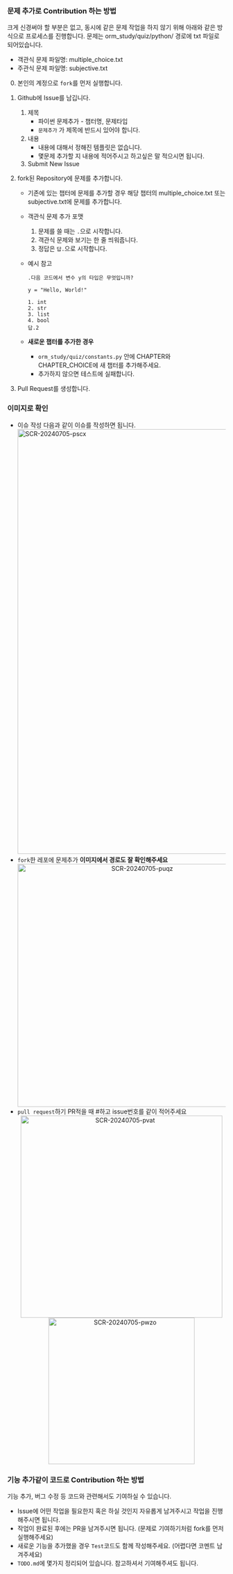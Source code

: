 ### 문제 추가로 Contribution 하는 방법

크게 신경써야 할 부분은 없고, 동시에 같은 문제 작업을 하지 않기 위해 아래와 같은 방식으로 프로세스를 진행합니다.
문제는 orm_study/quiz/python/ 경로에 txt 파일로 되어있습니다.

- 객관식 문제 파일명: multiple_choice.txt
- 주관식 문제 파일명: subjective.txt

0. 본인의 계정으로 `fork`를 먼저 실행합니다.
1. Github에 Issue를 남깁니다.
   1. 제목
      - 파이썬 문제추가 - 챕터명, 문제타입
      - `문제추가` 가 제목에 반드시 있어야 합니다.
   2. 내용
      - 내용에 대해서 정해진 템플릿은 없습니다.
      - 몇문제 추가할 지 내용에 적어주시고 하고싶은 말 적으시면 됩니다.
   3. Submit New Issue
2. fork된 Repository에 문제를 추가합니다.

   - 기존에 있는 챕터에 문제를 추가할 경우 해당 챕터의 multiple_choice.txt 또는 subjective.txt에 문제를 추가합니다.
   - 객관식 문제 추가 포맷
     1. 문제를 쓸 때는 `.`으로 시작합니다.
     2. 객관식 문제와 보기는 한 줄 띄워줍니다.
     3. 정답은 `답.`으로 시작합니다.
   - 예시 참고

     ```
     .다음 코드에서 변수 y의 타입은 무엇입니까?

     y = "Hello, World!"

     1. int
     2. str
     3. list
     4. bool
     답.2
     ```

   - **새로운 챕터를 추가한 경우**
     - `orm_study/quiz/constants.py` 안에 CHAPTER와 CHAPTER_CHOICE에 새 챕터를 추가해주세요.
     - 추가하지 않으면 테스트에 실패합니다.

3. Pull Request를 생성합니다.

### 이미지로 확인

- 이슈 작성
  다음과 같이 이슈를 작성하면 됩니다.
  <img width="977" alt="SCR-20240705-pscx" src="https://github.com/Jungminchae/orm-study/assets/60789129/d96b0e46-e213-42ad-b96e-6d342d9435da">
- `fork`한 레포에 문제추가
  **이미지에서 경로도 잘 확인해주세요**
  <div align="center">
    <img width="559" alt="SCR-20240705-puqz" src="https://github.com/Jungminchae/orm-study/assets/60789129/88de4317-7791-4389-a637-bd3d5e758952">
  </div>
- `pull request`하기
  PR적을 때 #하고 issue번호를 같이 적어주세요
  <div align="center">
    <img width="465" alt="SCR-20240705-pvat" src="https://github.com/Jungminchae/orm-study/assets/60789129/14c0810f-5897-4c94-b033-85c077ca1313">
    <img width="337" alt="SCR-20240705-pwzo" src="https://github.com/Jungminchae/orm-study/assets/60789129/ba237894-8334-42cd-a3ee-6ca8fdb3e340">
  </div>

### 기능 추가같이 코드로 Contribution 하는 방법

기능 추가, 버그 수정 등 코드와 관련해서도 기여하실 수 있습니다.

- Issue에 어떤 작업을 필요한지 혹은 하실 것인지 자유롭게 남겨주시고 작업을 진행해주시면 됩니다.
- 작업이 완료된 후에는 PR을 남겨주시면 됩니다. (문제로 기여하기처럼 fork를 먼저 실행해주세요)
- 새로운 기능을 추가했을 경우 `Test`코드도 함께 작성해주세요. (어렵다면 코멘트 남겨주세요)
- `TODO.md`에 몇가지 정리되어 있습니다. 참고하셔서 기여해주셔도 됩니다.
